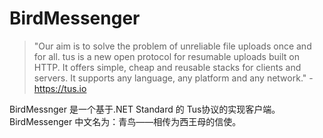 # BirdMessenger

>"Our aim is to solve the problem of unreliable file uploads once and for all. tus is a new open protocol for resumable uploads built on HTTP. It offers simple, cheap and reusable stacks for clients and servers. It supports any language, any platform and any network." - https://tus.io

BirdMessnger 是一个基于.NET Standard 的 Tus协议的实现客户端。BirdMessenger 中文名为：青鸟——相传为西王母的信使。